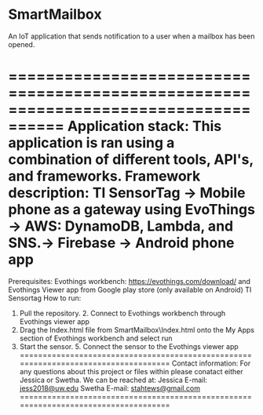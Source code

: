 # SmartMailbox
An IoT application that sends notification to a user when a mailbox has been opened.

====================================================================================
Application stack:
This application is ran using a combination of different tools, API's, and frameworks.
Framework description:
TI SensorTag -> Mobile phone as a gateway using EvoThings -> AWS: DynamoDB, Lambda, and SNS.-> 
Firebase -> Android phone app
====================================================================================
Prerequisites: 
Evothings workbench: https://evothings.com/download/ and Evothings Viewer app
from Google play store (only available on Android)
TI Sensortag 
How to run:
1. Pull the repository. 2. Connect to Evothings workbench through Evothings viewer app  
3. Drag the Index.html file from SmartMailbox\Index.html onto 
the My Apps section of Evothings workbench and select run
4. Start the sensor. 5. Connect the sensor to the Evothings viewer app
====================================================================================
Contact information:
For any questions about this project or files within please conatact either Jessica or 
Swetha. We can  be reached at:
Jessica E-mail: jess2018@uw.edu
Swetha  E-mail: stahtews@gmail.com
====================================================================================
